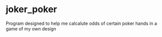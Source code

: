 # joker_poker
Program designed to help me calcalute odds of certain poker hands in a game of my own design
